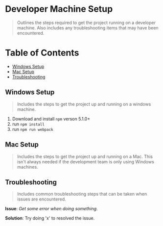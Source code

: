 # Developer Machine Setup
> Outlines the steps required to get the project running on a developer machine. Also includes any troubleshooting items that may have been encountered.

Table of Contents
=================
* [Windows Setup](#windows-setup)
* [Mac Setup](#mac-setup)
* [Troubleshooting](#troubleshooting)

## Windows Setup
> Includes the steps to get the project up and running on a windows machine.
1. Download and install `npm` verson 5.1.0+
2. run `npm install`
3. run `npm run webpack`

## Mac Setup
> Includes the steps to get the project up and running on a Mac. This isn't always needed if the development team is only using Windows machines.

## Troubleshooting
> Includes common troubleshooting steps that can be taken when issues are encountered.

**Issue**: _Get some error when doing something._

**Solution**: Try doing 'x' to resolved the issue.